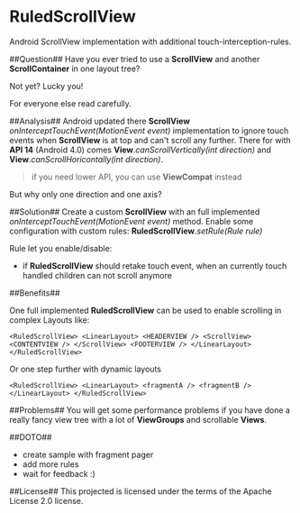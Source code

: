 RuledScrollView
===============

Android ScrollView implementation with additional touch-interception-rules.

##Question##
Have you ever tried to use a **ScrollView** and another **ScrollContainer** in one layout tree?

Not yet? Lucky you!

For everyone else read carefully.

##Analysis##
Android updated there **ScrollView** *onInterceptTouchEvent(MotionEvent event)* implementation to ignore touch events when **ScrollView** is at top and can't scroll any further. There for with **API 14** (Android 4.0) comes **View**.*canScrollVertically(int direction)* and **View**.*canScrollHoricontally(int direction)*.

> if you need lower API, you can use **ViewCompat** instead

But why only one direction and one axis?

##Solution##
Create a custom **ScrollView** with an full implemented *onInterceptTouchEvent(MotionEvent event)* method. Enable some configuration with custom rules:
**RuledScrollView**.*setRule(Rule rule)*

Rule let you enable/disable:
 - if **RuledScrollView** should retake touch event, when an currently touch handled children can not scroll anymore


##Benefits##

One full implemented **RuledScrollView** can be used to enable scrolling in complex Layouts like:

`<RuledScrollView>
   <LinearLayout>
       <HEADERVIEW />
       <ScrollView>
         <CONTENTVIEW />
       </ScrollView>
       <FOOTERVIEW />
   </LinearLayout>
</RuledScrollView>`

Or one step further with dynamic layouts

`<RuledScrollView>
   <LinearLayout>
       <fragmentA />
       <fragmentB />
   </LinearLayout>
</RuledScrollView>`

##Problems##
You will get some performance problems if you have done a really fancy view tree with a lot of **ViewGroups** and scrollable **Views**.

##DOTO##
 - create sample with fragment pager
 - add more rules
 - wait for feedback :)

##License##
This projected is licensed under the terms of the Apache License 2.0 license.